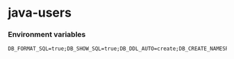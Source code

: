 # java-users

### Environment variables

```shell
DB_FORMAT_SQL=true;DB_SHOW_SQL=true;DB_DDL_AUTO=create;DB_CREATE_NAMESPACES=true
```